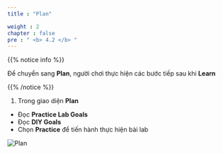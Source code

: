 ```yaml
---
title : "Plan"

weight : 2
chapter : false
pre : " <b> 4.2 </b> "
---
```


{{% notice info %}}

Để chuyển sang **Plan**, người chơi thực hiện các bước tiếp sau khi **Learn**

{{% /notice %}}

1. Trong giao diện **Plan**

- Đọc **Practice Lab Goals**
- Đọc **DIY Goals**
- Chọn **Practice** để tiến hành thực hiện bài lab

![Plan](/images/4-staticwebhosting/4.2-plan/01-plan.png?width=90pc)

